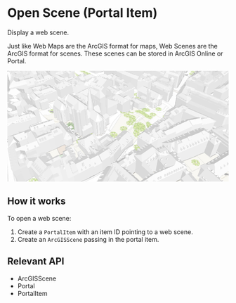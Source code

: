 # Open Scene (Portal Item)

Display a web scene.

Just like Web Maps are the ArcGIS format for maps, Web Scenes are the ArcGIS format for scenes. These scenes can 
be stored in ArcGIS Online or Portal.

![](OpenScenePortalItem.png)

## How it works

To open a web scene:

1.  Create a `PortalItem` with an item ID pointing to a web scene.
2.  Create an `ArcGISScene` passing in the portal item.

## Relevant API

*   ArcGISScene
*   Portal
*   PortalItem

